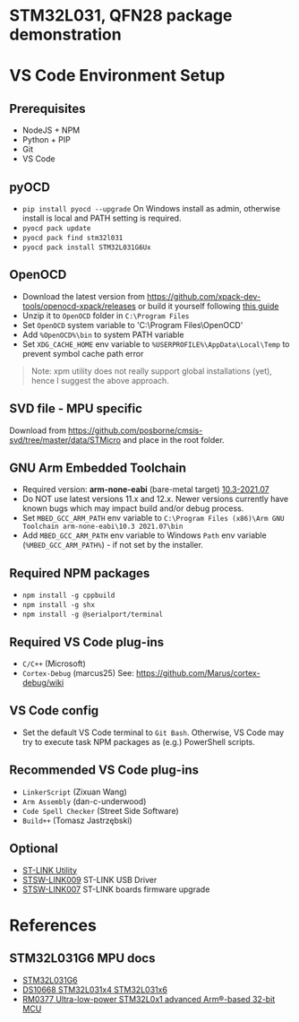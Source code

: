 # STM32L031, QFN28 package demonstration

# VS Code Environment Setup
## Prerequisites
* NodeJS + NPM
* Python + PIP
* Git
* VS Code
## pyOCD
* `pip install pyocd --upgrade` On Windows install as admin, otherwise install is local and PATH setting is required.
* `pyocd pack update`
* `pyocd pack find stm32l031`
* `pyocd pack install STM32L031G6Ux`
## OpenOCD
* Download the latest version from https://github.com/xpack-dev-tools/openocd-xpack/releases
or build it yourself following [this guide](https://github.com/Marus/cortex-debug/wiki/How-to-build-current-OpenOCD-version-on-Windows)
* Unzip it to `OpenOCD` folder in `C:\Program Files`
* Set `OpenOCD` system variable to 'C:\Program Files\OpenOCD'
* Add `%OpenOCD%\bin` to system PATH variable
* Set `XDG_CACHE_HOME` env variable to `%USERPROFILE%\AppData\Local\Temp` to prevent symbol cache path error
> Note: xpm utility does not really support global installations (yet), hence I suggest the above approach.
## SVD file - MPU specific
Download from https://github.com/posborne/cmsis-svd/tree/master/data/STMicro and place in the root folder.
## GNU Arm Embedded Toolchain
* Required version: **arm-none-eabi** (bare-metal target) [10.3-2021.07](https://developer.arm.com/downloads/-/gnu-a)
* Do NOT use latest versions 11.x and 12.x. Newer versions currently have known bugs which may impact build and/or debug process.
* Set `MBED_GCC_ARM_PATH` env variable to `C:\Program Files (x86)\Arm GNU Toolchain arm-none-eabi\10.3 2021.07\bin`
* Add `MBED_GCC_ARM_PATH` env variable to Windows `Path` env variable (`%MBED_GCC_ARM_PATH%`) - if not set by the installer.
## Required NPM packages
* `npm install -g cppbuild`
* `npm install -g shx`
* `npm install -g @serialport/terminal`
## Required VS Code plug-ins
* `C/C++` (Microsoft)
* `Cortex-Debug` (marcus25) See: https://github.com/Marus/cortex-debug/wiki
## VS Code config
* Set the default VS Code terminal to `Git Bash`. Otherwise, VS Code may try to execute task NPM packages as (e.g.) PowerShell scripts.
## Recommended VS Code plug-ins
* `LinkerScript` (Zixuan Wang)
* `Arm Assembly` (dan-c-underwood)
* `Code Spell Checker` (Street Side Software)
* `Build++` (Tomasz Jastrzębski)
## Optional
* [ST-LINK Utility](https://github.com/stlink-org/stlink)
* [STSW-LINK009](https://www.st.com/content/st_com/en/products/development-tools/software-development-tools/stm32-software-development-tools/stm32-utilities/stsw-link009.html) ST-LINK USB Driver
* [STSW-LINK007](https://www.st.com/content/st_com/en/products/development-tools/software-development-tools/stm32-software-development-tools/stm32-programmers/stsw-link007.html) ST-LINK boards firmware upgrade

# References

## STM32L031G6 MPU docs
* [STM32L031G6](https://www.st.com/en/microcontrollers-microprocessors/stm32l031g6.html)
* [DS10668 STM32L031x4 STM32L031x6](https://www.st.com/resource/en/datasheet/stm32l031g6.pdf)
* [RM0377 Ultra-low-power STM32L0x1 advanced Arm®-based 32-bit MCU](https://www.st.com/resource/en/reference_manual/rm0377-ultralowpower-stm32l0x1-advanced-armbased-32bit-mcus-stmicroelectronics.pdf)
